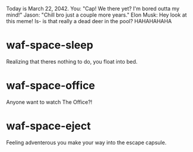 Today is March 22, 2042. 
You: "Cap! We there yet? I'm bored outta my mind!"
Jason: "Chill bro just a couple more years."
Elon Musk: Hey look at this meme! Is- is that really a dead deer in the pool? HAHAHAHAHA

# waf-space-sleep
Realizing that theres nothing to do, you float into bed.

# waf-space-office
Anyone want to watch The Office?!

# waf-space-eject
Feeling adventerous you make your way into the escape capsule.